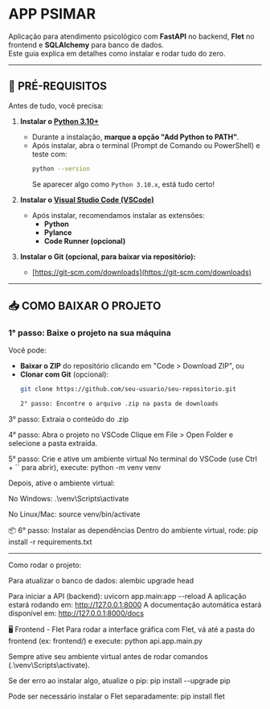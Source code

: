 # APP PSIMAR

Aplicação para atendimento psicológico com **FastAPI** no backend, **Flet** no frontend e **SQLAlchemy** para banco de dados.  
Este guia explica em detalhes como instalar e rodar tudo do zero.

---

## 🧰 PRÉ-REQUISITOS

Antes de tudo, você precisa:

1. **Instalar o [Python 3.10+](https://www.python.org/downloads/)**
   - Durante a instalação, **marque a opção "Add Python to PATH"**.
   - Após instalar, abra o terminal (Prompt de Comando ou PowerShell) e teste com:
     ```bash
     python --version
     ```
     Se aparecer algo como `Python 3.10.x`, está tudo certo!

2. **Instalar o [Visual Studio Code (VSCode)](https://code.visualstudio.com/)**
   - Após instalar, recomendamos instalar as extensões:
     - **Python**
     - **Pylance**
     - **Code Runner (opcional)**

3. **Instalar o Git (opcional, para baixar via repositório):**
   - [https://git-scm.com/downloads](https://git-scm.com/downloads)

---

## 📥 COMO BAIXAR O PROJETO

### 1° passo: Baixe o projeto na sua máquina

Você pode:
- **Baixar o ZIP** do repositório clicando em "Code > Download ZIP", ou
- **Clonar com Git** (opcional):
  ```bash
  git clone https://github.com/seu-usuario/seu-repositorio.git

  2° passo: Encontre o arquivo .zip na pasta de downloads
3° passo: Extraia o conteúdo do .zip

4° passo: Abra o projeto no VSCode
Clique em File > Open Folder e selecione a pasta extraída.

5° passo: Crie e ative um ambiente virtual
No terminal do VSCode (use Ctrl + `` para abrir), execute:
python -m venv venv

Depois, ative o ambiente virtual:

No Windows:
.\venv\Scripts\activate

No Linux/Mac:
source venv/bin/activate

📦 6° passo: Instalar as dependências
Dentro do ambiente virtual, rode:
pip install -r requirements.txt

<hr>
Como rodar o projeto:

Para atualizar o banco de dados:
alembic upgrade head

Para iniciar a API (backend):
uvicorn app.main:app --reload
A aplicação estará rodando em: http://127.0.0.1:8000
A documentação automática estará disponível em: http://127.0.0.1:8000/docs

🖥️ Frontend - Flet
Para rodar a interface gráfica com Flet, vá até a pasta do frontend (ex: frontend/) e execute:
python api.app.main.py



Sempre ative seu ambiente virtual antes de rodar comandos (.\venv\Scripts\activate).

Se der erro ao instalar algo, atualize o pip:
pip install --upgrade pip

Pode ser necessário instalar o Flet separadamente:
pip install flet
